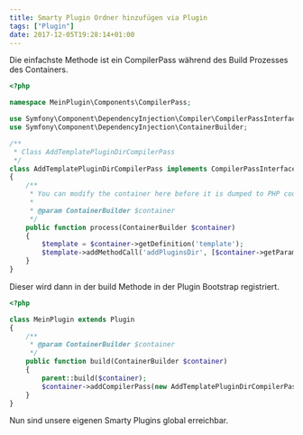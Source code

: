 ```yaml
---
title: Smarty Plugin Ordner hinzufügen via Plugin
tags: ["Plugin"]
date: 2017-12-05T19:28:14+01:00
---
```


Die einfachste Methode ist ein CompilerPass während des Build Prozesses des Containers.

```php
<?php

namespace MeinPlugin\Components\CompilerPass;

use Symfony\Component\DependencyInjection\Compiler\CompilerPassInterface;
use Symfony\Component\DependencyInjection\ContainerBuilder;

/**
 * Class AddTemplatePluginDirCompilerPass
 */
class AddTemplatePluginDirCompilerPass implements CompilerPassInterface
{
    /**
     * You can modify the container here before it is dumped to PHP code.
     *
     * @param ContainerBuilder $container
     */
    public function process(ContainerBuilder $container)
    {
        $template = $container->getDefinition('template');
        $template->addMethodCall('addPluginsDir', [$container->getParameter('mein_plugin.mein_parameter_zum_ordner')]);
    }
}
```

Dieser wird dann in der build Methode in der Plugin Bootstrap registriert.

```php
<?php

class MeinPlugin extends Plugin
{
    /**
     * @param ContainerBuilder $container
     */
    public function build(ContainerBuilder $container)
    {
        parent::build($container);
        $container->addCompilerPass(new AddTemplatePluginDirCompilerPass());
    }
}
```

Nun sind unsere eigenen Smarty Plugins global erreichbar.